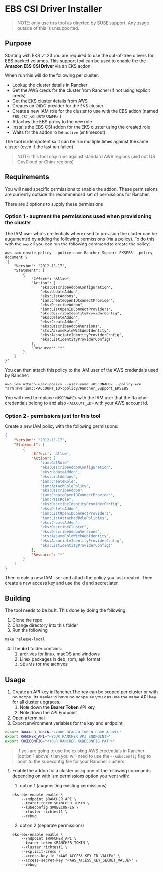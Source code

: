 # EBS CSI Driver Installer

> NOTE: only use this tool as directed by SUSE support. Any usage outside of this is unsupported.

## Purpose

Starting with EKS v1.23 you are required to use the out-of-tree drivers for EBS backed volumes. This support tool can be used to enable the the **Amazon EBS CSI Driver** via an EKS addon.

When run this will do the following per cluster:

- Lookup the cluster details in Rancher
- Get the AWS creds for the cluster from Rancher (if not using explicit creds)
- Get the EKS cluster details from AWS
- Creates an OIDC provider for the EKS cluster
- Create a new IAM role for the cluster to use with the EBS addon (named `EBS_CSI_<CLUSTERNAME>` )
- Attaches the EBS policy to the new role
- Installs the EBS CSI addon for the EKS cluster using the created role
- Waits for the addon to be `active` (or timesout)

The tool is idempotent so it can be run multiple times against the same cluster (even if the last run failed).

> NOTE: this tool only runs against standard AWS regions (and not US GovCloud or China regions)

## Requirements

You will need specific permissions to enable the addon. These permissions are currently outside the recommended set of permissions for Rancher.

There are 2 options to supply these permissions

### Option 1 - augment the permissions used when provisioning the cluster

The IAM user who's credentials where used to provision the cluster can be augumented by adding the following permissions (via a policy). To do this with the `aws` cli you can run the following command to create the policy:

```shell
aws iam create-policy --policy-name Rancher_Support_EKSEBS --policy-document \
'{
    "Version": "2012-10-17",
    "Statement": [
        {
            "Effect": "Allow",
            "Action": [
                "eks:DescribeAddonConfiguration",
                "eks:UpdateAddon",
                "eks:ListAddons",
                "iam:CreateOpenIDConnectProvider",
                "eks:DescribeAddon",
                "iam:ListOpenIDConnectProviders",
                "eks:DescribeIdentityProviderConfig",
                "eks:DeleteAddon",
                "eks:CreateAddon",
                "eks:DescribeAddonVersions",
                "sts:AssumeRoleWithWebIdentity",
                "eks:AssociateIdentityProviderConfig",
                "eks:ListIdentityProviderConfigs"
            ],
            "Resource": "*"
        }
    ]
}'

```

You can then attach this policy to the IAM user of the AWS credentials used by Rancher:

```shell
aws iam attach-user-policy --user-name <USERNAME> --policy-arn "arn:aws:iam::<ACCOUNT_ID>:policy/Rancher_Support_EKSEBS
```

You will need to replace `<USERNAME>` with the IAM user that the Rancher credentials belong to and also `<ACCOUNT_ID>` with your AWS account id.

### Option 2 - permissions just for this tool

Create a new IAM policy with the following permissions:

```json
{
    "Version": "2012-10-17",
    "Statement": [
        {
            "Effect": "Allow",
            "Action": [
                "iam:GetRole",
                "eks:DescribeAddonConfiguration",
                "eks:UpdateAddon",
                "eks:ListAddons",
                "iam:CreateRole",
                "iam:AttachRolePolicy",
                "eks:DescribeAddon",
                "iam:CreateOpenIDConnectProvider",
                "iam:PassRole",
                "eks:DescribeIdentityProviderConfig",
                "eks:DeleteAddon",
                "iam:ListOpenIDConnectProviders",
                "iam:ListAttachedRolePolicies",
                "eks:CreateAddon",
                "eks:DescribeCluster",
                "eks:DescribeAddonVersions",
                "sts:AssumeRoleWithWebIdentity",
                "eks:AssociateIdentityProviderConfig",
                "eks:ListIdentityProviderConfigs"
            ],
            "Resource": "*"
        }
    ]
}
```

Then create a new IAM user and attach the policy you just created. Then create a new access key and use the id and secret later.

## Building

The tool needs to be built. This done by doing the following:

1. Clone the repo
2. Change directory into this folder
3. Run the following

```shell
make release-local
```

4. The **dist** folder contains:
    1. archives for linux, macOS and windows
    2. Linux packages in deb, rpm, apk format
    3. SBOMs for the archives

## Usage

1. Create an API key in Rancher.The key can be scoped per cluster or with no scope. Its easier to have no scope as you can use the same API key for all cluster upgrades.
   1. Note down the **Bearer Token** API key
   2. Note down the API Endpoint
2. Open a terminal
3. Export environment variables for the key and endpoint

```bash
export RANCHER_TOKEN="<YOUR BEARER TOKEN FROM ABOVE>"
export RANCHER_API="<YOUR RANCHER API ENDPOINT>"
export KUBECONFIG="<YOUR RANCHER KUBECONFIG PATH>"
```

> If you are going to use the existing AWS credentials in Rancher (option 1 above) then you will need to use the `--kubeconfig` flag to point to the kubeconfig file for your Rancher clusters.

1. Enable the addon for a cluster using one of the following commands depending on with iam permissions option you went with:
    1. option 1 (augmenting existing permissions)

    ```shell
    eks-ebs-enable enable \
        --endpoint $RANCHER_API \
        --bearer-token $RANCHER_TOKEN \
        --kubeconfig $KUBECONFIG \
        --cluster richtest1 \
        --debug
    ```

    2. option 2 (separate permissions)

    ```shell
    eks-ebs-enable enable \
        --endpoint $RANCHER_API \
        --bearer-token $RANCHER_TOKEN \
        --cluster richtest1 \
        --explicit-creds \
        --access-key-id "<AWS_ACCESS_KEY_ID_VALUE>" \
        --access-secret-key "<AWS_ACCESS_KEY_SECRET_VALUE>" \
        --debug

    ```
